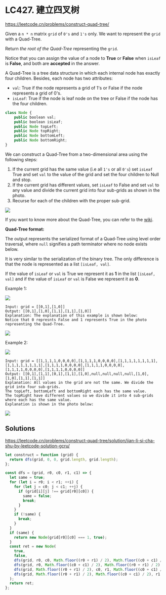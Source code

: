 # LC427. 建立四叉树

https://leetcode.cn/problems/construct-quad-tree/

Given a `n * n` matrix `grid` of `0's` and `1's` only. We want to represent the `grid` with a Quad\-Tree.

Return *the root of the Quad\-Tree* representing the `grid`.

Notice that you can assign the value of a node to **True** or **False** when `isLeaf` is **False**, and both are **accepted** in the answer.

A Quad\-Tree is a tree data structure in which each internal node has exactly four children. Besides, each node has two attributes:

* `val`: True if the node represents a grid of 1's or False if the node represents a grid of 0's.
* `isLeaf`: True if the node is leaf node on the tree or False if the node has the four children.

```js
class Node {
    public boolean val;
    public boolean isLeaf;
    public Node topLeft;
    public Node topRight;
    public Node bottomLeft;
    public Node bottomRight;
}
```

We can construct a Quad\-Tree from a two\-dimensional area using the following steps:

1.  If the current grid has the same value (i.e all `1's` or all `0's`) set `isLeaf` True and set `val` to the value of the grid and set the four children to Null and stop.
2.  If the current grid has different values, set `isLeaf` to False and set `val` to any value and divide the current grid into four sub\-grids as shown in the photo.
3.  Recurse for each of the children with the proper sub\-grid.

![](/quad-tree-0.png)

If you want to know more about the Quad\-Tree, you can refer to the [wiki](https://en.wikipedia.org/wiki/Quadtree).

**Quad\-Tree format:**

The output represents the serialized format of a Quad\-Tree using level order traversal, where `null` signifies a path terminator where no node exists below.

It is very similar to the serialization of the binary tree. The only difference is that the node is represented as a list `[isLeaf, val]`.

If the value of `isLeaf` or `val` is True we represent it as **1** in the list `[isLeaf, val]` and if the value of `isLeaf` or `val` is False we represent it as **0**.

Example 1:

![](/quad-tree-1.png)

```
Input: grid = [[0,1],[1,0]]
Output: [[0,1],[1,0],[1,1],[1,1],[1,0]]
Explanation: The explanation of this example is shown below:
Notice that 0 represnts False and 1 represents True in the photo representing the Quad-Tree.
```

![](/quad-tree-2.png)

Example 2:

![](/quad-tree-3.png)

```
Input: grid = [[1,1,1,1,0,0,0,0],[1,1,1,1,0,0,0,0],[1,1,1,1,1,1,1,1],[1,1,1,1,1,1,1,1],[1,1,1,1,0,0,0,0],[1,1,1,1,0,0,0,0],[1,1,1,1,0,0,0,0],[1,1,1,1,0,0,0,0]]
Output: [[0,1],[1,1],[0,1],[1,1],[1,0],null,null,null,null,[1,0],[1,0],[1,1],[1,1]]
Explanation: All values in the grid are not the same. We divide the grid into four sub-grids.
The topLeft, bottomLeft and bottomRight each has the same value.
The topRight have different values so we divide it into 4 sub-grids where each has the same value.
Explanation is shown in the photo below:
```

![](/quad-tree-4.png)

## Solutions

https://leetcode.cn/problems/construct-quad-tree/solution/jian-li-si-cha-shu-by-leetcode-solution-gcru/

```js
let construct = function (grid) {
  return dfs(grid, 0, 0, grid.length, grid.length);
};

const dfs = (grid, r0, c0, r1, c1) => {
  let same = true;
  for (let i = r0; i < r1; ++i) {
    for (let j = c0; j < c1; ++j) {
      if (grid[i][j] !== grid[r0][c0]) {
        same = false;
        break;
      }
    }
    if (!same) {
      break;
    }
  }
  if (same) {
    return new Node(grid[r0][c0] === 1, true);
  }
  const ret = new Node(
    true,
    false,
    dfs(grid, r0, c0, Math.floor((r0 + r1) / 2), Math.floor((c0 + c1) / 2)),
    dfs(grid, r0, Math.floor((c0 + c1) / 2), Math.floor((r0 + r1) / 2), c1),
    dfs(grid, Math.floor((r0 + r1) / 2), c0, r1, Math.floor((c0 + c1) / 2)),
    dfs(grid, Math.floor((r0 + r1) / 2), Math.floor((c0 + c1) / 2), r1, c1)
  );
  return ret;
};
```
